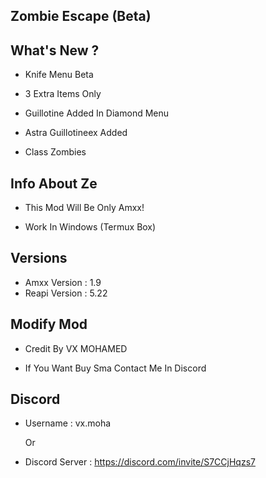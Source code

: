 Zombie Escape (Beta)
-

What's New ?
--------------

- Knife Menu Beta

- 3 Extra Items Only
  
- Guillotine Added In Diamond Menu

- Astra Guillotineex Added

- Class Zombies

Info About Ze
--------------

- This Mod Will Be Only Amxx!

- Work In Windows (Termux Box)

Versions
--------------

- Amxx Version : 1.9
- Reapi Version : 5.22

Modify Mod
--------------

- Credit By VX MOHAMED

- If You Want Buy Sma Contact Me In Discord

Discord
--------------

- Username : vx.moha

  Or

- Discord Server : https://discord.com/invite/S7CCjHqzs7
